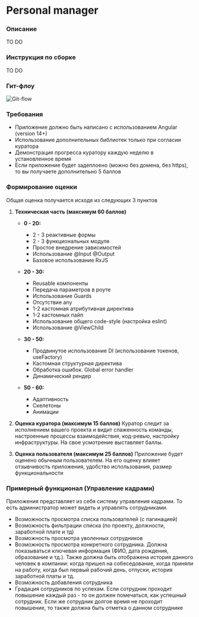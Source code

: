 # Personal manager

### Описание
TO DO

### Инструкция по сборке
TO DO


### Гит-флоу
<image src="./git-flow.jpg" alt="Git-flow">

### Требования

- Приложение должно быть написано с использованием Angular (version 14+)
- Использование дополнительных библиотек только при согласии куратора
- Демонстрация прогресса куратору каждую неделю в установленное время
- Если приложение будет задеплоено (можно без домена, без https), то вы получаете дополнительно 5 баллов




### Формирование оценки

Общая оценка получается исходя из следующих 3 пунктов

1. **Техническая часть (максимум 60 баллов)**

    * **0 - 20:**
        - 2 - 3 реактивные формы
        - 2 - 3 функциональных модуля
        - Простое внедрение зависимостей
        - Использование @Input @Output
        - Базовое использование RxJS

    * **20 - 30:**
        - Reusable компоненты
        - Передача параметров в роуте
        - Использование Guards
        - Отсутствие any
        - 1-2 кастомная атрибутивная директива
        - 1-2 кастомных пайп
        - Использование общего code-style (настройка eslint)
        - Использование @ViewChild

    * **30 - 50:**
        - Продвинутое использование DI (использование токенов, useFactory)
        - Кастомная структурная директива
        - Обработка ошибок. Global error handler
        - Динамический рендер

    * **50 - 60:**
        - Адаптивность
        - Скелетоны
        - Анимации


2. **Оценка куратора (максимум 15 баллов)**
Куратор следит за исполнением вашего проекта и видит слаженность команды, настроенные процессы взаимодействия, код-ревью, настройку инфраструктуры. На свое усмотрение выставляет баллы.


3. **Оценка пользователя (максимум 25 баллов)**
Приложение будет оценено обычным пользователем. На его оценку влияет отзывчивость приложения, удобство использования, размер функциональности




### Примерный функционал (Управление кадрами)

Приложения представляет из себя систему управления кадрами. То есть администратор может видеть и управлять сотрудниками.

- Возможность просмотра списка пользователей (с пагинацией)
- Возможность фильтрации списка (по проекту, должности, заработной плате и тд)
- Возможность просмотра уволенных сотрудников
- Возможность просмотра конкретного сотрудника. Должна показываться ключевая информация (ФИО, дата рождения, образование и тд.). Также должна быть отображена история данного человек в компании: когда пришел на собеседование, когда приняли на работу, когда был первый рабочий день, отпуски, история заработной платы и тд.
- Возможность добавления сотрудника
- Градация сотрудников по успехам. Если сотрудник проходит повышение каждый раз - то он должен помечаться, как успешный сотрудник. Если же сотрудник долгое время не проходит повышение, то также должна быть отметка о данном сотруднике


